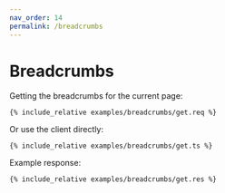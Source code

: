```yaml
---
nav_order: 14
permalink: /breadcrumbs
---
```


# Breadcrumbs

Getting the breadcrumbs for the current page:

```
{% include_relative examples/breadcrumbs/get.req %}
```

Or use the client directly:

```
{% include_relative examples/breadcrumbs/get.ts %}
```

Example response:

```
{% include_relative examples/breadcrumbs/get.res %}
```
